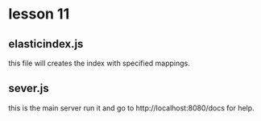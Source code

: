 # lesson 11

## elasticindex.js
  this file will creates the index with specified mappings.

## sever.js
  this is the main server run it and go to http://localhost:8080/docs for help.
